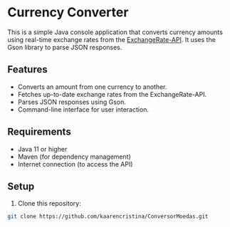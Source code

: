 
# Currency Converter

This is a simple Java console application that converts currency amounts using real-time exchange rates from the [ExchangeRate-API](https://www.exchangerate-api.com/). It uses the Gson library to parse JSON responses.

## Features

- Converts an amount from one currency to another.
- Fetches up-to-date exchange rates from the ExchangeRate-API.
- Parses JSON responses using Gson.
- Command-line interface for user interaction.

## Requirements

- Java 11 or higher
- Maven (for dependency management)
- Internet connection (to access the API)

## Setup

1. Clone this repository:

```bash
git clone https://github.com/kaarencristina/ConversorMoedas.git

